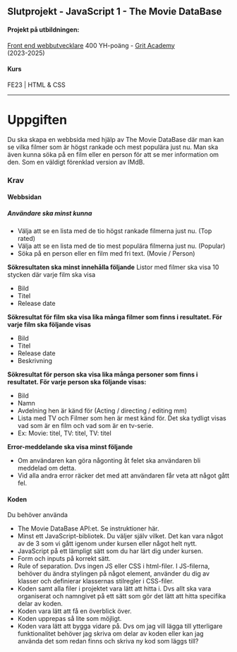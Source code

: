 ## Slutprojekt - JavaScript 1 - The Movie DataBase

#### Projekt på utbildningen:
[Front end webbutvecklare](https://gritacademy.se/front-end-webbutvecklare/) 400 YH-poäng - [Grit Academy](https://gritacademy.se/)  
(2023-2025)

#### Kurs
FE23 | HTML & CSS

---

# Uppgiften

Du ska skapa en webbsida med hjälp av The Movie DataBase där man kan se vilka filmer som är högst rankade och mest populära just nu. Man ska även kunna söka på en film eller en person för att se mer information om den. Som en väldigt förenklad version av IMdB. 

### Krav
#### Webbsidan

##### Användare ska minst kunna
* Välja att se en lista med de tio högst rankade filmerna just nu. (Top rated)
* Välja att se en lista med de tio mest populära filmerna just nu. (Popular)
* Söka på en person eller en film med fri text. (Movie / Person)

**Sökresultaten ska minst innehålla följande**
Listor med filmer ska visa 10 stycken där varje film ska visa
- Bild
- Titel
- Release date

**Sökresultat för film ska visa lika många filmer som finns i resultatet. För varje film ska följande visas**
* Bild
* Titel
* Release date
* Beskrivning

**Sökresultat för person ska visa lika många personer som finns i resultatet. För varje person ska följande visas:**
- Bild
- Namn
- Avdelning hen är känd för (Acting / directing / editing mm)
- Lista med TV och Filmer som hen är mest känd för. Det ska tydligt visas vad som är en film och vad som är en tv-serie.
- Ex: Movie: titel, TV: titel, TV: titel

**Error-meddelande ska visa minst följande**
* Om användaren kan göra någonting åt felet ska användaren bli meddelad om detta. 
* Vid alla andra error räcker det med att användaren får veta att något gått fel.

#### Koden
Du behöver använda
* The Movie DataBase API:et. Se instruktioner här.
* Minst ett JavaScript-bibliotek. Du väljer själv vilket. Det kan vara något av de 3 som vi gått igenom under kursen eller något helt nytt.
* JavaScript på ett lämpligt sätt som du har lärt dig under kursen.
* Form och inputs på korrekt sätt.
* Rule of separation. Dvs ingen JS eller CSS i html-filer. I JS-filerna, behöver du ändra stylingen på något element, använder du dig av klasser och definierar klassernas stilregler i CSS-filer.
* Koden samt alla filer i projektet vara lätt att hitta i. Dvs allt ska vara organiserat och namngivet på ett sätt som gör det lätt att hitta specifika delar av koden.
* Koden vara lätt att få en överblick över.
* Koden upprepas så lite som möjligt.
* Koden vara lätt att bygga vidare på. Dvs om jag vill lägga till ytterligare funktionalitet behöver jag skriva om delar av koden eller kan jag använda det som redan finns och skriva ny kod som läggs till?




